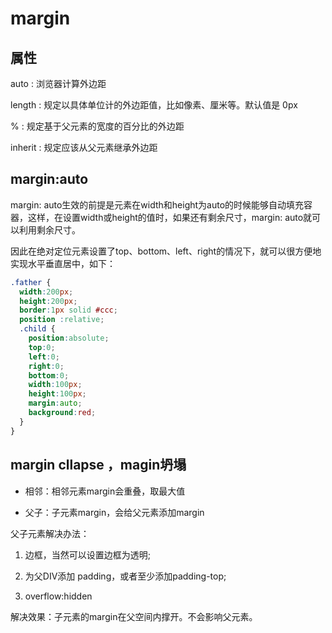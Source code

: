 # margin

## 属性

auto : 浏览器计算外边距

length : 规定以具体单位计的外边距值，比如像素、厘米等。默认值是 0px

% : 规定基于父元素的宽度的百分比的外边距

inherit : 规定应该从父元素继承外边距

## margin:auto

margin: auto生效的前提是元素在width和height为auto的时候能够自动填充容器，这样，在设置width或height的值时，如果还有剩余尺寸，margin: auto就可以利用剩余尺寸。

因此在绝对定位元素设置了top、bottom、left、right的情况下，就可以很方便地实现水平垂直居中，如下：

```css
.father {
  width:200px;
  height:200px;
  border:1px solid #ccc;
  position :relative;
  .child {
    position:absolute;
    top:0;
    left:0;
    right:0;
    bottom:0;
    width:100px;
    height:100px;
    margin:auto;
    background:red;
  }
}
```

## margin cllapse ，magin坍塌

- 相邻：相邻元素margin会重叠，取最大值  

- 父子：子元素margin，会给父元素添加margin

父子元素解决办法：

1. 边框，当然可以设置边框为透明;

2. 为父DIV添加 padding，或者至少添加padding-top;

3. overflow:hidden

解决效果：子元素的margin在父空间内撑开。不会影响父元素。

